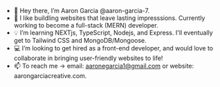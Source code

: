 - 👋 Hey there, I’m Aaron Garcia @aaron-garcia-7.
- 🙌 I like buildling websites that leave lasting impresssions. Currently working to become a full-stack (MERN) developer.
- 💡 I’m learning NEXTjs, TypeScript, Nodejs, and Express. I'll eventually get to Tailwind CSS and MongoDB/Mongoose.
- 💻 I’m looking to get hired as a front-end developer, and would love to collaborate in bringing user-friendly websites to life!
- 📫 To reach me -> email: aaronegarcia1@gmail.com or website: aarongarciacreative.com.

<!---
aaron-garcia-7/aaron-garcia-7 is a ✨ special ✨ repository because its `README.md` (this file) appears on your GitHub profile.
You can click the Preview link to take a look at your changes.
--->
